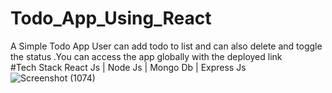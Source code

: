 # Todo_App_Using_React
A Simple Todo App  User can add todo to list and can also delete and toggle the status .You can  access the app globally with the deployed link  
#Tech Stack React Js | Node Js | Mongo Db | Express Js
![Screenshot (1074)](https://user-images.githubusercontent.com/107456969/222358712-f33b16af-025e-4080-82d8-254ee2045bf7.png)
